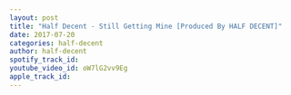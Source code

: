 ```yaml
---
layout: post
title: "Half Decent - Still Getting Mine [Produced By HALF DECENT]"
date: 2017-07-20
categories: half-decent
author: half-decent
spotify_track_id: 
youtube_video_id: oW7lG2vv9Eg
apple_track_id: 
---
```

